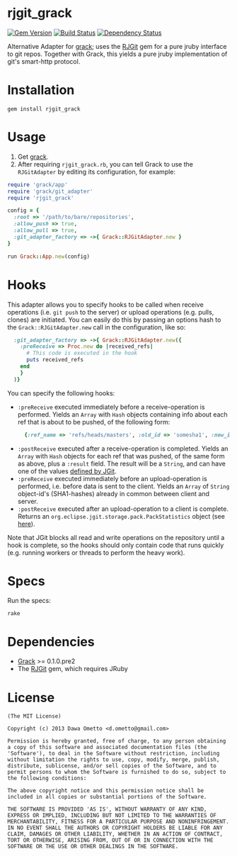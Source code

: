 rjgit_grack
===========
[![Gem Version](https://badge.fury.io/rb/rjgit_grack.svg)](http://badge.fury.io/rb/rjgit_grack)
[![Build Status](https://travis-ci.org/grackorg/rjgit_grack.svg?branch=master)](https://travis-ci.org/grackorg/rjgit_grack.svg?branch=master)
[![Dependency Status](https://gemnasium.com/dometto/rjgit_grack.svg)](https://gemnasium.com/grackorg/rjgit_grack)

Alternative Adapter for [grack](http://github.com/grackorg/grack); uses the [RJGit](http://github.com/repotag/rjgit) gem for a pure jruby interface to git repos. Together with Grack, this yields a pure jruby implementation of git's smart-http protocol.

Installation
===========

 `gem install rjgit_grack`

Usage
===========

1. Get [grack](https://github.com/grackorgs/grack).
2. After requiring `rjgit_grack.rb`, you can tell Grack to use the `RJGitAdapter` by editing its configuration, for example:

```ruby
require 'grack/app'
require 'grack/git_adapter'
require 'rjgit_grack'

config = {
  :root => '/path/to/bare/repositories',
  :allow_push => true,
  :allow_pull => true,
  :git_adapter_factory => ->{ Grack::RJGitAdapter.new }
}

run Grack::App.new(config)
```

Hooks
===========

This adapter allows you to specify hooks to be called when receive operations (i.e. `git push` to the server) or upload operations (e.g. pulls, clones) are initiated. You can easily do this by passing an options hash to the `Grack::RJGitAdapter.new` call in the configuration, like so:

```ruby
  :git_adapter_factory => ->{ Grack::RJGitAdapter.new({
    :preReceive => Proc.new do |received_refs|
      # This code is executed in the hook
      puts received_refs
    end
    }
  )}
```

You can specify the following hooks:
  * `:preReceive` executed immediately before a receive-operation is performed. Yields an `Array` with `Hash` objects containing info about each ref that is about to be pushed, of the following form:
    ```ruby
      {:ref_name => 'refs/heads/masters', :old_id => 'somesha1', :new_id => 'someothersha1', :type => "FAST_FORWARD", :result => "OK"}
    ```
  * `:postReceive` executed after a receive-operation is completed. Yields an `Array` with `Hash` objects for each ref that was pushed, of the same form as above, plus a `:result` field. The result will be a `String`, and can have one of the values [defined by JGit](http://download.eclipse.org/jgit/site/4.3.0.201604071810-r/apidocs/index.html).
  * `:preReceive` executed immediately before an upload-operation is performed, i.e. before data is sent to the client. Yields an `Array` of `String` object-id's (SHA1-hashes) already in common between client and server.
  * `:postReceive` executed after an upload-operation to a client is complete. Returns an `org.eclipse.jgit.storage.pack.PackStatistics` object (see [here](http://download.eclipse.org/jgit/site/4.3.0.201604071810-r/apidocs/org/eclipse/jgit/storage/pack/PackStatistics.html)).

Note that JGit blocks all read and write operations on the repository until a hook is complete, so the hooks should only contain code that runs quickly (e.g. running workers or threads to perform the heavy work).

Specs
======

Run the specs:

`rake`

Dependencies
===========

- [Grack](http://github.com/grackorg/grack) >= 0.1.0.pre2
- The [RJGit](http://github.com/repotag/rjgit) gem, which requires JRuby

License
========================
	(The MIT License)

	Copyright (c) 2013 Dawa Ometto <d.ometto@gmail.com>

	Permission is hereby granted, free of charge, to any person obtaining
	a copy of this software and associated documentation files (the
	'Software'), to deal in the Software without restriction, including
	without limitation the rights to use, copy, modify, merge, publish,
	distribute, sublicense, and/or sell copies of the Software, and to
	permit persons to whom the Software is furnished to do so, subject to
	the following conditions:

	The above copyright notice and this permission notice shall be
	included in all copies or substantial portions of the Software.

	THE SOFTWARE IS PROVIDED 'AS IS', WITHOUT WARRANTY OF ANY KIND,
	EXPRESS OR IMPLIED, INCLUDING BUT NOT LIMITED TO THE WARRANTIES OF
	MERCHANTABILITY, FITNESS FOR A PARTICULAR PURPOSE AND NONINFRINGEMENT.
	IN NO EVENT SHALL THE AUTHORS OR COPYRIGHT HOLDERS BE LIABLE FOR ANY
	CLAIM, DAMAGES OR OTHER LIABILITY, WHETHER IN AN ACTION OF CONTRACT,
	TORT OR OTHERWISE, ARISING FROM, OUT OF OR IN CONNECTION WITH THE
	SOFTWARE OR THE USE OR OTHER DEALINGS IN THE SOFTWARE.
